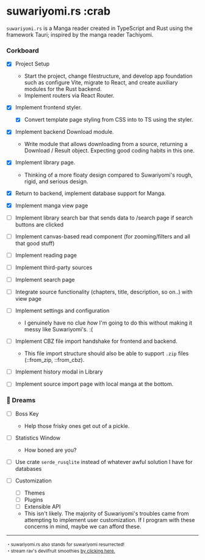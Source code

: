 # suwariyomi.rs :crab

`suwariyomi.rs` is a Manga reader created in TypeScript and Rust using the framework Tauri; inspired by the manga reader Tachiyomi.

### Corkboard

- [x] Project Setup

  - Start the project, change filestructure, and
        develop app foundation such as configure Vite,
        migrate to React, and create auxiliary modules
        for the Rust backend.
  - Implement routers via React Router.

- [x] Implement frontend styler.

  - [x] Convert template page styling from CSS into to TS using the
            styler.

- [x] Implement backend Download module.
  - Write module that allows downloading from a source, returning a Download / Result object. Expecting good coding habits in this one.

- [x] Implement library page.
  - Thinking of a more floaty design compared to Suwariyomi's rough, rigid,
        and serious design.

- [x] Return to backend, implement database support for Manga.

- [x] Implement manga view page

- [ ] Implement library search bar that sends data to /search page if search buttons are clicked

- [ ] Implement canvas-based read component (for zooming/filters and all that good stuff)

- [ ] Implement reading page

- [ ] Implement third-party sources

- [ ] Implement search page

- [ ] Integrate source functionality (chapters, title, description, so on..) with view page

- [ ] Implement settings and configuration

  - I genuinely have no clue *how* I'm going to do this without making it messy like Suwariyomi's. :(

- [ ] Implement CBZ file import handshake for frontend and backend.

  - This file import structure should also be able to support `.zip` files (::from_zip, ::from_cbz).

- [ ] Implement history modal in Library

- [ ] Implement source import page with local manga at the bottom.

### 💭 Dreams

- [ ] Boss Key

  - Help those frisky ones get out of a pickle.

- [ ] Statistics Window

  - How boned are you?

- [ ] Use crate `serde_rusqlite` instead of whatever awful solution I have for databases

- [ ] Customization

  - [ ] Themes
  - [ ] Plugins
  - [ ] Extensible API

  - This isn't likely. The majority of Suwariyomi's troubles came from
        attempting to implement user customization. If I program with these
        concerns in mind, maybe we can afford these.

<!--
1. No committing changes to both frontend and backend at the same time.
2. When committing to a side, prefix with either [frontend] or [backend].

-->

---

<sup>
   ・suwariyomi.rs also stands for suwariyomi resurrected! <br />
   ・stream rav's devilfruit smoothies <u><a href=https://open.spotify.com/track/4BfvLwWWzENjV4lMV51nH0?si=41228558fd3e4142>by clicking here.</a></u>
